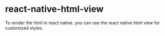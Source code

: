 # react-native-html-view
To render the html in react native. you can use the react native html view for customized styles.
